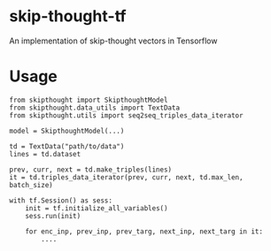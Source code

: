# skip-thought-tf
An implementation of skip-thought vectors in Tensorflow

# Usage
```python3
from skipthought import SkipthoughtModel
from skipthought.data_utils import TextData
from skipthought.utils import seq2seq_triples_data_iterator

model = SkipthoughtModel(...)

td = TextData("path/to/data")
lines = td.dataset

prev, curr, next = td.make_triples(lines)
it = td.triples_data_iterator(prev, curr, next, td.max_len, batch_size)

with tf.Session() as sess:
    init = tf.initialize_all_variables()
    sess.run(init)
    
    for enc_inp, prev_inp, prev_targ, next_inp, next_targ in it:
        ....
    
```